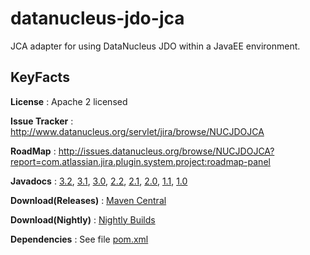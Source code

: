 datanucleus-jdo-jca
===================

JCA adapter for using DataNucleus JDO within a JavaEE environment.


KeyFacts
--------
__License__ : Apache 2 licensed

__Issue Tracker__ : http://www.datanucleus.org/servlet/jira/browse/NUCJDOJCA

__RoadMap__ : http://issues.datanucleus.org/browse/NUCJDOJCA?report=com.atlassian.jira.plugin.system.project:roadmap-panel

__Javadocs__ : [3.2](http://www.datanucleus.org/javadocs/jdo.jca/3.2/), [3.1](http://www.datanucleus.org/javadocs/jdo.jca/3.1/), [3.0](http://www.datanucleus.org/javadocs/jdo.jca/3.0/), [2.2](http://www.datanucleus.org/javadocs/jdo.jca/2.2/), [2.1](http://www.datanucleus.org/javadocs/jdo.jca/2.1/), [2.0](http://www.datanucleus.org/javadocs/jdo.jca/2.0/), [1.1](http://www.datanucleus.org/javadocs/jdo.jca/1.1/), [1.0](http://www.datanucleus.org/javadocs/jdo.jca/1.0/)

__Download(Releases)__ : [Maven Central](http://central.maven.org/maven2/org/datanucleus/datanucleus-jdo-jca)

__Download(Nightly)__ : [Nightly Builds](http://central.maven.org/maven2/org/datanucleus/datanucleus-jdo-jca)

__Dependencies__ : See file [pom.xml](pom.xml)
